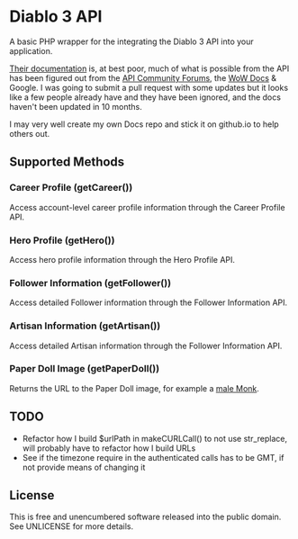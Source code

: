 # Diablo 3 API

A basic PHP wrapper for the integrating the Diablo 3 API into your application.

[Their documentation](http://blizzard.github.com/d3-api-docs/) is, at best poor, much of what is possible from the API has been figured out from the [API Community Forums](http://us.battle.net/d3/en/forum/6916195/), the [WoW Docs](https://github.com/Blizzard/api-wow-docs) & Google. I was going to submit a pull request with some updates but it looks like a few people already have and they have been ignored, and the docs haven't been updated in 10 months.

I may very well create my own Docs repo and stick it on github.io to help others out.

## Supported Methods

### Career Profile (getCareer())

Access account-level career profile information through the Career Profile API.

### Hero Profile (getHero())

Access hero profile information through the Hero Profile API.

### Follower Information (getFollower())

Access detailed Follower information through the Follower Information API.

### Artisan Information (getArtisan())

Access detailed Artisan information through the Follower Information API.

### Paper Doll Image (getPaperDoll())

Returns the URL to the Paper Doll image, for example a [male Monk](http://eu.battle.net/d3/static/images/profile/hero/paperdoll/monk-male.jpg).

## TODO
- Refactor how I build $urlPath in makeCURLCall() to not use str_replace, will probably have to refactor how I build URLs
- See if the timezone require in the authenticated calls has to be GMT, if not provide means of changing it

## License
This is free and unencumbered software released into the public domain. See UNLICENSE for more details.